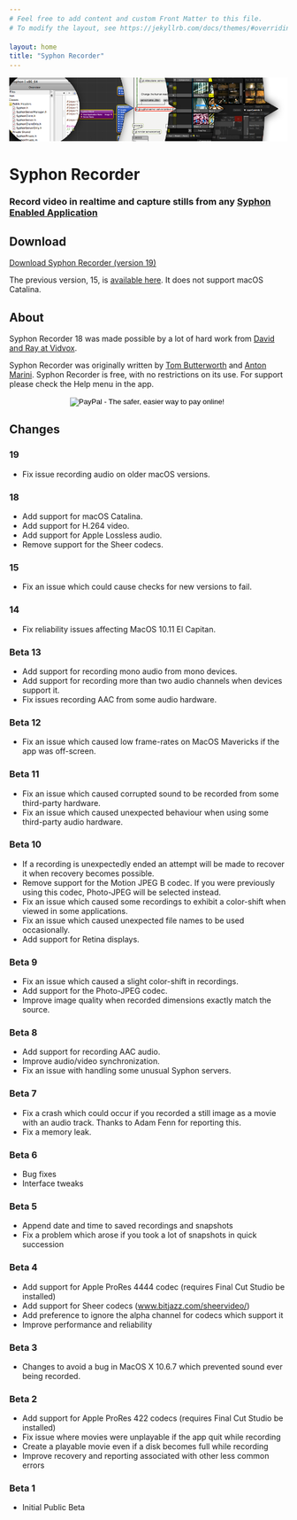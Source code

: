 ```yaml
---
# Feel free to add content and custom Front Matter to this file.
# To modify the layout, see https://jekyllrb.com/docs/themes/#overriding-theme-defaults

layout: home
title: "Syphon Recorder"
---
```


![Syphon](Headers/Header.png "Syphon")


# Syphon Recorder

### Record video in realtime and capture stills from any [Syphon Enabled Application](/)

## Download

[Download Syphon Recorder (version 19)](https://6a64.xyz/downloads/Syphon%20Recorder.zip)

The previous version, 15, is [available here](http://syphon.v002.info/downloads/Syphon%20Recorder15.zip). It does not support macOS Catalina.

## About

Syphon Recorder 18 was made possible by a lot of hard work from [David and Ray at Vidvox](https://www.vidvox.net).

Syphon Recorder was originally written by [Tom Butterworth](http://kriss.cx/tom) and [Anton Marini](http://vade.info). Syphon Recorder is free, with no restrictions on its use. For support please check the Help menu in the app.

<div align="center">
	<form action="https://www.paypal.com/cgi-bin/webscr" method="post">
	<input 	type="hidden" name="cmd" value="_s-xclick">
		<input type="hidden" name="hosted_button_id" value="C98K2YZNQ8YSW">
		<input type="image" src="https://www.paypal.com/en_US/i/btn/btn_donate_SM.gif" border="0" name="submit" alt="PayPal - The safer, easier way to pay online!">
		<img alt="" border="0" src="https://www.paypal.com/en_US/i/scr/pixel.gif" width="1" height="1">
	</form>
</div>

## Changes

### 19

* Fix issue recording audio on older macOS versions.

### 18

* Add support for macOS Catalina.
* Add support for H.264 video.
* Add support for Apple Lossless audio.
* Remove support for the Sheer codecs.

### 15

* Fix an issue which could cause checks for new versions to fail.

### 14

* Fix reliability issues affecting MacOS 10.11 El Capitan.

### Beta 13

* Add support for recording mono audio from mono devices.
* Add support for recording more than two audio channels when devices support it.
* Fix issues recording AAC from some audio hardware.

### Beta 12

* Fix an issue which caused low frame-rates on MacOS Mavericks if the app was off-screen.

### Beta 11

* Fix an issue which caused corrupted sound to be recorded from some third-party hardware.
* Fix an issue which caused unexpected behaviour when using some third-party audio hardware.

### Beta 10

* If a recording is unexpectedly ended an attempt will be made to recover it when recovery becomes possible.
* Remove support for the Motion JPEG B codec. If you were previously using this codec, Photo-JPEG will be selected instead.
* Fix an issue which caused some recordings to exhibit a color-shift when viewed in some applications.
* Fix an issue which caused unexpected file names to be used occasionally.
* Add support for Retina displays.

### Beta 9

* Fix an issue which caused a slight color-shift in recordings.
* Add support for the Photo-JPEG codec.
* Improve image quality when recorded dimensions exactly match the source.

### Beta 8

* Add support for recording AAC audio.
* Improve audio/video synchronization.
* Fix an issue with handling some unusual Syphon servers.

### Beta 7

* Fix a crash which could occur if you recorded a still image as a movie with an audio track. Thanks to Adam Fenn for reporting this.
* Fix a memory leak.

### Beta 6

* Bug fixes
* Interface tweaks

### Beta 5

* Append date and time to saved recordings and snapshots
* Fix a problem which arose if you took a lot of snapshots in quick succession

### Beta 4

* Add support for Apple ProRes 4444 codec (requires Final Cut Studio be installed)
* Add support for Sheer codecs (<a href="http://www.bitjazz.com/sheervideo/">www.bitjazz.com/sheervideo/</a>)
* Add preference to ignore the alpha channel for codecs which support it
* Improve performance and reliability

### Beta 3

* Changes to avoid a bug in MacOS X 10.6.7 which prevented sound ever being recorded.

### Beta 2

* Add support for Apple ProRes 422 codecs (requires Final Cut Studio be installed)
* Fix issue where movies were unplayable if the app quit while recording
* Create a playable movie even if a disk becomes full while recording
* Improve recovery and reporting associated with other less common errors

### Beta 1

* Initial Public Beta
